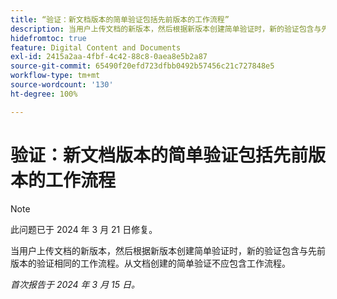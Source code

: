 ```yaml
---
title: “验证：新文档版本的简单验证包括先前版本的工作流程”
description: 当用户上传文档的新版本，然后根据新版本创建简单验证时，新的验证包含与先前版本的验证相同的工作流程。从文档创建的简单验证不应包含工作流程。
hidefromtoc: true
feature: Digital Content and Documents
exl-id: 2415a2aa-4fbf-4c42-88c8-0aea8e5b2a87
source-git-commit: 65490f20efd723dfbb0492b57456c21c727848e5
workflow-type: tm+mt
source-wordcount: '130'
ht-degree: 100%

---
```


# 验证：新文档版本的简单验证包括先前版本的工作流程

>[!NOTE]
>
>此问题已于 2024 年 3 月 21 日修复。

当用户上传文档的新版本，然后根据新版本创建简单验证时，新的验证包含与先前版本的验证相同的工作流程。从文档创建的简单验证不应包含工作流程。

_首次报告于 2024 年 3 月 15 日。_
